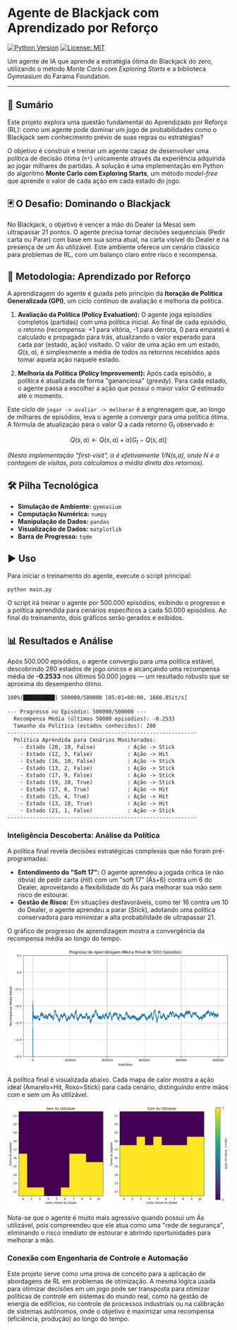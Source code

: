 # Agente de Blackjack com Aprendizado por Reforço

[![Python Version](https://img.shields.io/badge/Python-3.9+-blue.svg)](https://www.python.org/downloads/)
[![License: MIT](https://img.shields.io/badge/License-MIT-green.svg)](https://opensource.org/licenses/MIT)

Um agente de IA que aprende a estratégia ótima do Blackjack do zero, utilizando o método *Monte Carlo com Exploring Starts* e a biblioteca Gymnasium do Farama Foundation.

---

## 📖 Sumário

Este projeto explora uma questão fundamental do Aprendizado por Reforço (RL): como um agente pode dominar um jogo de probabilidades como o Blackjack sem conhecimento prévio de suas regras ou estratégias?

O objetivo é construir e treinar um agente capaz de desenvolver uma política de decisão ótima (`π*`) unicamente através da experiência adquirida ao jogar milhares de partidas. A solução é uma implementação em Python do algoritmo **Monte Carlo com Exploring Starts**, um método *model-free* que aprende o valor de cada ação em cada estado do jogo.

## 🃏 O Desafio: Dominando o Blackjack

No Blackjack, o objetivo é vencer a mão do Dealer (a Mesa) sem ultrapassar 21 pontos. O agente precisa tomar decisões sequenciais (Pedir carta ou Parar) com base em sua soma atual, na carta visível do Dealer e na presença de um Ás utilizável. Este ambiente oferece um cenário clássico para problemas de RL, com um balanço claro entre risco e recompensa.

## 🧠 Metodologia: Aprendizado por Reforço

A aprendizagem do agente é guiada pelo princípio da **Iteração de Política Generalizada (GPI)**, um ciclo contínuo de avaliação e melhoria da política.

1.  **Avaliação da Política (Policy Evaluation):** O agente joga episódios completos (partidas) com uma política inicial. Ao final de cada episódio, o retorno (recompensa: +1 para vitória, -1 para derrota, 0 para empate) é calculado e propagado para trás, atualizando o valor esperado para cada par (estado, ação) visitado. O valor de uma ação em um estado, $Q(s, a)$, é simplesmente a média de todos os retornos recebidos após tomar aquela ação naquele estado.

2.  **Melhoria da Política (Policy Improvement):** Após cada episódio, a política é atualizada de forma "gananciosa" (*greedy*). Para cada estado, o agente passa a escolher a ação que possui o maior valor $Q$ estimado até o momento.

Este ciclo de `jogar -> avaliar -> melhorar` é a engrenagem que, ao longo de milhares de episódios, leva o agente a convergir para uma política ótima. A fórmula de atualização para o valor Q a cada retorno $G_t$ observado é:

$$ Q(s, a) \leftarrow Q(s, a) + \alpha [G_t - Q(s, a)] $$

*(Nesta implementação "first-visit", α é efetivamente 1/N(s,a), onde N é a contagem de visitas, pois calculamos a média direta dos retornos).*

## 🛠️ Pilha Tecnológica

-   **Simulação de Ambiente:** `gymnasium`
-   **Computação Numérica:** `numpy`
-   **Manipulação de Dados:** `pandas`
-   **Visualização de Dados:** `matplotlib`
-   **Barra de Progresso:** `tqdm`

## ▶️ Uso

Para iniciar o treinamento do agente, execute o script principal:

```bash
python main.py
```

O script irá treinar o agente por 500.000 episódios, exibindo o progresso e a política aprendida para cenários específicos a cada 50.000 episódios. Ao final do treinamento, dois gráficos serão gerados e exibidos.

## 📊 Resultados e Análise

Após 500.000 episódios, o agente convergiu para uma política estável, descobrindo 280 estados de jogo únicos e alcançando uma recompensa média de **-0.2533** nos últimos 50.000 jogos — um resultado robusto que se aproxima do desempenho ótimo.

```
100%|██████████| 500000/500000 [05:01<00:00, 1660.85it/s]

--- Progresso no Episódio: 500000/500000 ---
  Recompensa Média (últimos 50000 episódios): -0.2533
  Tamanho da Política (estados conhecidos): 280
------------------------------------------------------------
  Política Aprendida para Cenários Monitorados:
    - Estado (20, 10, False)          : Ação -> Stick
    - Estado (12, 3, False)           : Ação -> Hit
    - Estado (16, 10, False)          : Ação -> Stick
    - Estado (13, 2, False)           : Ação -> Stick
    - Estado (17, 9, False)           : Ação -> Stick
    - Estado (19, 10, True)           : Ação -> Stick
    - Estado (17, 6, True)            : Ação -> Hit
    - Estado (15, 4, True)            : Ação -> Hit
    - Estado (13, 10, True)           : Ação -> Hit
    - Estado (21, 1, False)           : Ação -> Stick
------------------------------------------------------------
```

### Inteligência Descoberta: Análise da Política

A política final revela decisões estratégicas complexas que não foram pré-programadas:

-   **Entendimento do "Soft 17":** O agente aprendeu a jogada crítica (e não óbvia) de pedir carta (*Hit*) com um "soft 17" (Ás+6) contra um 6 do Dealer, aproveitando a flexibilidade do Ás para melhorar sua mão sem risco de estourar.
-   **Gestão de Risco:** Em situações desfavoráveis, como ter 16 contra um 10 do Dealer, o agente aprendeu a parar (*Stick*), adotando uma política conservadora para minimizar a alta probabilidade de ultrapassar 21.

O gráfico de progresso de aprendizagem mostra a convergência da recompensa média ao longo do tempo.

![Progresso de Aprendizagem](assets/learning_progress.png)

A política final é visualizada abaixo. Cada mapa de calor mostra a ação ideal (Amarelo=Hit, Roxo=Stick) para cada cenário, distinguindo entre mãos com e sem um Ás utilizável.

![Política Ótima Aprendida](assets/final_policy.png)

Nota-se que o agente é muito mais agressivo quando possui um Ás utilizável, pois compreendeu que ele atua como uma "rede de segurança", eliminando o risco imediato de estourar e abrindo oportunidades para melhorar a mão.

### Conexão com Engenharia de Controle e Automação

Este projeto serve como uma prova de conceito para a aplicação de abordagens de RL em problemas de otimização. A mesma lógica usada para otimizar decisões em um jogo pode ser transposta para otimizar políticas de controle em sistemas do mundo real, como na gestão de energia de edifícios, no controle de processos industriais ou na calibração de sistemas autônomos, onde o objetivo é maximizar uma recompensa (eficiência, produção) ao longo do tempo.
